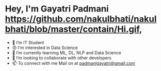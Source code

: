 # Hey, I'm Gayatri Padmani https://github.com/nakulbhati/nakulbhati/blob/master/contain/Hi.gif,

- 📖 I’m IT Student
- 😍 I'm interested in Data Science
- 🌱 I’m currently learning ML, DL, NLP and Data Science
- 👯 I’m looking to collaborate with other developers
- 📫 To connect with me Mail on at padmanigayatri@gmail.com
